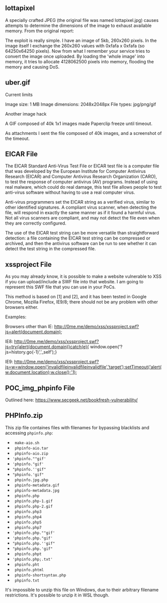 ## lottapixel


A specially crafted JPEG (the original file was named lottapixel.jpg) causes attempts to determine the dimensions of the image to exhaust available memory. From the original report:

The exploit is really simple. I have an image of 5kb, 260x260 pixels. In the image itself I exchange the 260x260 values with 0xfafa x 0xfafa (so 64250x64250 pixels). Now from what I remember your service tries to convert the image once uploaded. By loading the 'whole image' into memory, it tries to allocate 4128062500 pixels into memory, flooding the memory and causing DoS.

## uber.gif

Current limits

Image size: 1 MB
Image dimensions: 2048x2048px
File types: jpg/png/gif

Another image hack

A GIF composed of 40k 1x1 images made Paperclip freeze until timeout.

As attachments I sent the file composed of 40k images, and a screenshot of the timeout.

## EICAR File

The EICAR Standard Anti-Virus Test File or EICAR test file is a computer file that was developed by the European Institute for Computer Antivirus Research (EICAR) and Computer Antivirus Research Organization (CARO), to test the response of computer antivirus (AV) programs. Instead of using real malware, which could do real damage, this test file allows people to test anti-virus software without having to use a real computer virus.

Anti-virus programmers set the EICAR string as a verified virus, similar to other identified signatures. A compliant virus scanner, when detecting the file, will respond in exactly the same manner as if it found a harmful virus. Not all virus scanners are compliant, and may not detect the file even when they are correctly configured.

The use of the EICAR test string can be more versatile than straightforward detection: a file containing the EICAR test string can be compressed or archived, and then the antivirus software can be run to see whether it can detect the test string in the compressed file.

## xssproject File

As you may already know, it is possible to make a website vulnerable to XSS if you can upload/include a SWF file into that website. I am going to represent this SWF file that you can use in your PoCs.

This method is based on [1] and [2], and it has been tested in Google Chrome, Mozilla Firefox, IE9/8; there should not be any problem with other browsers either.

Examples:

Browsers other than IE: http://0me.me/demo/xss/xssproject.swf?js=alert(document.domain);

IE8: http://0me.me/demo/xss/xssproject.swf?js=try{alert(document.domain)}catch(e){ window.open(‘?js=history.go(-1)’,’_self’);}

IE9: http://0me.me/demo/xss/xssproject.swf?js=w=window.open(‘invalidfileinvalidfileinvalidfile’,’target’);setTimeout(‘alert(w.document.location);w.close();’,1);

## POC_img_phpinfo File

Outlined here: https://www.secgeek.net/bookfresh-vulnerability/


## PHPInfo.zip

This zip file containes files with filenames for bypassing blacklists and accessing `phpinfo.php`:

- ` make-aio.sh`
- ` phpinfo-aio.tar`
- ` phpinfo-aio.zip`
- `'phpinfo.""gif'`
- `'phpinfo."gif'`
- `"phpinfo.''gif"`
- `"phpinfo.'gif"`
- ` phpinfo.jpg.php`
- ` phpinfo-metadata.gif`
- ` phpinfo-metadata.jpg`
- ` phpinfo.php`
- ` phpinfo.php-1.gif`
- ` phpinfo.php-2.gif`
- ` phpinfo.php3`
- ` phpinfo.php4`
- ` phpinfo.php5`
- ` phpinfo.php7`
- `'phpinfo.php.""gif'`
- `'phpinfo.php."gif'`
- `"phpinfo.php.''gif"`
- `"phpinfo.php.'gif"`
- ` phpinfo.phpt`
- `'phpinfo.php;.txt'`
- ` phpinfo.pht`
- ` phpinfo.phtml`
- ` phpinfo-shortsyntax.php`
- ` phpinfo.txt`

It's impossible to unzip this file on Windows, due to their arbitrary filename restrictions. It's possible to unzip it in WSL though.

